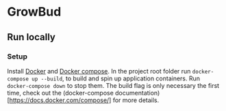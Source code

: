 # GrowBud

## Run locally
### Setup
Install [Docker](https://docs.docker.com/install/linux/docker-ce/ubuntu/) and [Docker compose](https://docs.docker.com/compose/install/).
In the project root folder run ```docker-compose up --build```, to build and spin up application containers. Run ```docker-compose down``` to stop them. The build flag is only necessary the first time, check out the (docker-compose documentation)[https://docs.docker.com/compose/] for more details.
